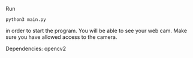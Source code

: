 Run 

```python3 main.py ```

in order to start the program. You will be able to see your web cam. Make sure you have allowed access to the camera.

Dependencies: opencv2
